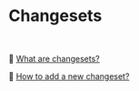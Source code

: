 # Changesets

<br/>

🔗 [What are changesets?](https://github.com/changesets/changesets/blob/main/README.md)

🔗 [How to add a new changeset?](https://github.com/changesets/changesets/blob/main/docs/adding-a-changeset.md)
